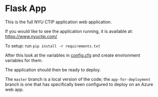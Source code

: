 # Flask App
This is the full NYU CTIP application web application.

If you would like to see the application running, it is available at: https://www.nyuctip.com/

To setup: run `pip install -r requirements.txt`

After this look at the variables in [config.cfg](config.cfg) and create environment variables for them.

The application should then be ready to deploy.

The `master` branch is a local version of the code; the `app-for-deployment` branch is one that has specifically been configured to deploy on an Azure web app.

